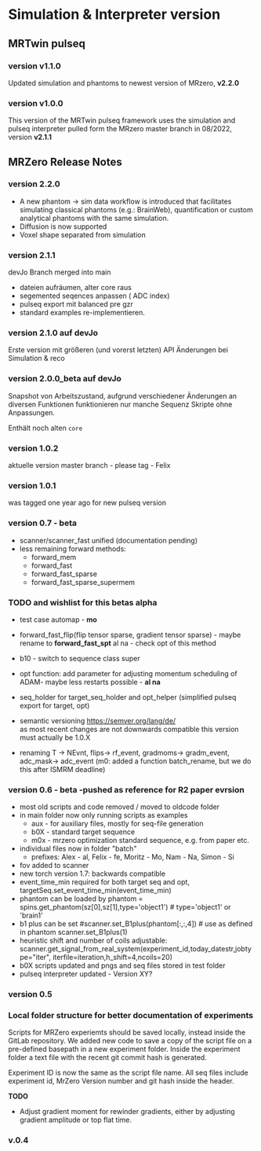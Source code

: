 # Simulation & Interpreter version

## MRTwin pulseq

### version v1.1.0

Updated simulation and phantoms to newest version of MRzero, **v2.2.0**

### version v1.0.0

This version of the MRTwin pulseq framework uses the simulation and pulseq interpreter pulled form the MRzero master branch in 08/2022, version **v2.1.1**

## MRZero Release Notes

### version 2.2.0
 - A new phantom -> sim data workflow is introduced that facilitates simulating classical phantoms (e.g.: BrainWeb), quantification or custom analytical phantoms with the same simulation.
 - Diffusion is now supported
 - Voxel shape separated from simulation

### version 2.1.1 
devJo Branch merged into main
- dateien aufräumen, alter core raus
- segemented seqences anpassen ( ADC index)
- pulseq export mit balanced pre gzr
- standard examples re-implementieren.


### version 2.1.0 auf devJo
Erste version mit größeren (und vorerst letzten) API Änderungen bei Simulation & reco


### version 2.0.0_beta auf devJo
Snapshot von Arbeitszustand, aufgrund verschiedener Änderungen an diversen Funktionen
funktionieren nur manche Sequenz Skripte ohne Anpassungen.

Enthält noch alten `core`

### version 1.0.2
aktuelle version master branch - please tag - Felix

### version 1.0.1 
was tagged one year ago for new pulseq version

### version 0.7 - beta  

- scanner/scanner_fast unified (documentation pending)
- less remaining forward methods:
	- forward_mem
	- forward_fast 
	- forward_fast_sparse
	- forward_fast_sparse_supermem 

### TODO and wishlist for this betas alpha
- test case automap - **mo**

- forward_fast_flip(flip tensor sparse, gradient tensor sparse) - maybe rename to **forward_fast_spt**  al na - check opt of this method

- b10 - switch to sequence class super

- opt function: add parameter for adjusting momentum scheduling of ADAM- maybe less restarts possible - **al na**

- seq_holder for target_seq_holder and opt_helper (simplified pulseq  export for target, opt)

- semantic versioning https://semver.org/lang/de/   
as most recent changes are not downwards compatible this version must actually be 1.0.X

- renaming T -> NEvnt,  flips-> rf_event, gradmoms-> gradm_event, adc_mask-> adc_event (m0: added a function batch_rename, but we do this after ISMRM deadline)


### version 0.6 - beta  -pushed as reference for R2 paper evrsion 

- most old scripts and code removed / moved to oldcode folder
- in main folder now only running scripts as examples 
    - aux - for auxiliary files, mostly for seq-file generation
    - b0X - standard target sequence
    - m0x - mrzero optimization standard sequence, e.g. from paper etc.
- individual files now in folder "batch"
    - prefixes: Alex - al, Felix - fe, Moritz - Mo, Nam - Na, Simon - Si
- fov added to scanner
- new torch version 1.7: backwards compatible
- event_time_min required for both target seq and opt, targetSeq.set_event_time_min(event_time_min)
- phantom can be loaded by phantom = spins.get_phantom(sz[0],sz[1],type='object1')  # type='object1' or 'brain1'
- b1 plus can be set #scanner.set_B1plus(phantom[:,:,4])  # use as defined in phantom scanner.set_B1plus(1)  
- heuristic shift and number of coils adjustable: 
 scanner.get_signal_from_real_system(experiment_id,today_datestr,jobtype="iter", iterfile=iteration,h_shift=4,ncoils=20)
 - b0X scripts updated and pngs and seq files stored in test folder
 - pulseq interpreter updated - Version  XY?


### version 0.5

### Local folder structure for better documentation of experiments

Scripts for MRZero experiemts should be saved locally, instead inside the GitLab repository. We added new code to save a copy of the script file on a pre-defined basepath in a new experiment folder.
Inside the experiment folder a text file with the recent git commit hash is generated.

Experiment ID is now the same as the script file name.
All seq files include experiment id, MrZero Version number and git hash inside the header.


**TODO**

*  Adjust gradient moment for rewinder gradients, either by adjusting gradient amplitude or top flat time.


### v.0.4
